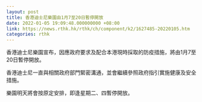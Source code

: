 ```yaml
---
layout: post
title: 香港迪士尼樂園由1月7至20日暫停開放
date: 2022-01-05 19:09:48.000000000 +08:00
link: https://news.rthk.hk/rthk/ch/component/k2/1627485-20220105.htm
categories: rthk
---
```


香港迪士尼樂園宣布，因應政府要求及配合本港現時採取的防疫措施，將由1月7至20日暫停開放。

香港迪士尼一直與相關政府部門緊密溝通，並會繼續參照政府指引實施健康及安全措施。

樂園明天將會按原定安排，即逢星期二、四暫停開放。
